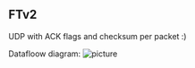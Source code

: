 ## FTv2

UDP with ACK flags and checksum per packet :)

Datafloow diagram:
![picture](docs/img/TFv2_Diagram.png)